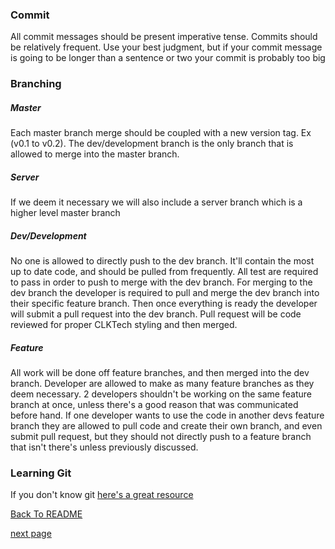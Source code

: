 ### Commit

All commit messages should be present imperative tense. Commits should be 
relatively frequent. Use your best judgment, but if your commit message
is going to be longer than a sentence or two your commit is probably too big


### Branching


##### Master

Each master branch merge should be coupled with a new version tag. Ex (v0.1 to v0.2).
The dev/development branch is the only branch that is allowed to merge into the
master branch. 


##### Server

If we deem it necessary we will also include a server branch which is a higher
level master branch


##### Dev/Development

No one is allowed to directly push to the dev branch. It'll contain the most up
to date code, and should be pulled from frequently. All test are required to pass
in order to push to merge with the dev branch. For merging to the dev branch
the developer is required to pull and merge the dev branch into their specific
feature branch. Then once everything is ready the developer will submit a pull
request into the dev branch. Pull request will be code reviewed for proper 
CLKTech styling and then merged.


##### Feature

All work will be done off feature branches, and then merged into the dev branch.
Developer are allowed to make as many feature branches as they deem necessary.
2 developers shouldn't be working on the same feature branch at once, unless
there's a good reason that was communicated before hand. If one developer wants
to use the code in another devs feature branch they are allowed to pull code
and create their own branch, and even submit pull request, but they should not
directly push to a feature branch that isn't there's unless previously discussed.


### Learning Git

If you don't know git [here's a great resource](http://learngitbranching.js.org/)


[Back To README](README.md)

[ next page ](JavaScript.md)

